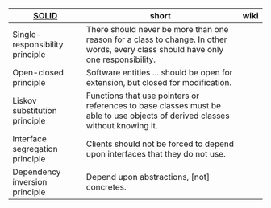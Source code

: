 
| [SOLID](https://en.wikipedia.org/wiki/SOLID) | short                                                                                                                              | wiki                                                              |
| -------------------------------------------- | ---------------------------------------------------------------------------------------------------------------------------------- | ----------------------------------------------------------------- |
| Single-responsibility principle              | There should never be more than one reason for a class to change. In other words, every class should have only one responsibility. | [](https://en.wikipedia.org/wiki/Single-responsibility_principle) |
| Open-closed principle                        | Software entities ... should be open for extension, but closed for modification.                                                   | [](https://en.wikipedia.org/wiki/Open%E2%80%93closed_principle)   |
| Liskov substitution principle                | Functions that use pointers or references to base classes must be able to use objects of derived classes without knowing it.       | [](https://en.wikipedia.org/wiki/Liskov_substitution_principle)   |
| Interface segregation principle              | Clients should not be forced to depend upon interfaces that they do not use.                                                       | [](https://en.wikipedia.org/wiki/Interface_segregation_principle) |
| Dependency inversion principle               | Depend upon abstractions, \[not] concretes.                                                                                        | [](https://en.wikipedia.org/wiki/Dependency_inversion_principle)  |

